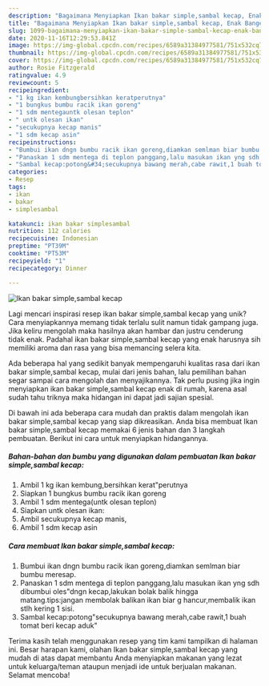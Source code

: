 ```yaml
---
description: "Bagaimana Menyiapkan Ikan bakar simple,sambal kecap, Enak Banget"
title: "Bagaimana Menyiapkan Ikan bakar simple,sambal kecap, Enak Banget"
slug: 1099-bagaimana-menyiapkan-ikan-bakar-simple-sambal-kecap-enak-banget
date: 2020-11-16T12:29:53.841Z
image: https://img-global.cpcdn.com/recipes/6589a31384977581/751x532cq70/ikan-bakar-simplesambal-kecap-foto-resep-utama.jpg
thumbnail: https://img-global.cpcdn.com/recipes/6589a31384977581/751x532cq70/ikan-bakar-simplesambal-kecap-foto-resep-utama.jpg
cover: https://img-global.cpcdn.com/recipes/6589a31384977581/751x532cq70/ikan-bakar-simplesambal-kecap-foto-resep-utama.jpg
author: Rosie Fitzgerald
ratingvalue: 4.9
reviewcount: 5
recipeingredient:
- "1 kg ikan kembungbersihkan keratperutnya"
- "1 bungkus bumbu racik ikan goreng"
- "1 sdm mentegauntk olesan teplon"
- " untk olesan ikan"
- "secukupnya kecap manis"
- "1 sdm kecap asin"
recipeinstructions:
- "Bumbui ikan dngn bumbu racik ikan goreng,diamkan semlman biar bumbu meresap."
- "Panaskan 1 sdm mentega di teplon panggang,lalu masukan ikan yng sdh dibumbui oles&#34;dngn kecap,lakukan bolak balik hingga matang.tips:jangan membolak balikan ikan biar g hancur,membalik ikan stlh kering 1 sisi."
- "Sambal kecap:potong&#34;secukupnya bawang merah,cabe rawit,1 buah tomat beri kecap aduk&#34;"
categories:
- Resep
tags:
- ikan
- bakar
- simplesambal

katakunci: ikan bakar simplesambal 
nutrition: 112 calories
recipecuisine: Indonesian
preptime: "PT39M"
cooktime: "PT53M"
recipeyield: "1"
recipecategory: Dinner

---
```



![Ikan bakar simple,sambal kecap](https://img-global.cpcdn.com/recipes/6589a31384977581/751x532cq70/ikan-bakar-simplesambal-kecap-foto-resep-utama.jpg)

Lagi mencari inspirasi resep ikan bakar simple,sambal kecap yang unik? Cara menyiapkannya memang tidak terlalu sulit namun tidak gampang juga. Jika keliru mengolah maka hasilnya akan hambar dan justru cenderung tidak enak. Padahal ikan bakar simple,sambal kecap yang enak harusnya sih memiliki aroma dan rasa yang bisa memancing selera kita.



Ada beberapa hal yang sedikit banyak mempengaruhi kualitas rasa dari ikan bakar simple,sambal kecap, mulai dari jenis bahan, lalu pemilihan bahan segar sampai cara mengolah dan menyajikannya. Tak perlu pusing jika ingin menyiapkan ikan bakar simple,sambal kecap enak di rumah, karena asal sudah tahu triknya maka hidangan ini dapat jadi sajian spesial.


Di bawah ini ada beberapa cara mudah dan praktis dalam mengolah ikan bakar simple,sambal kecap yang siap dikreasikan. Anda bisa membuat Ikan bakar simple,sambal kecap memakai 6 jenis bahan dan 3 langkah pembuatan. Berikut ini cara untuk menyiapkan hidangannya.

<!--inarticleads1-->

##### Bahan-bahan dan bumbu yang digunakan dalam pembuatan Ikan bakar simple,sambal kecap:

1. Ambil 1 kg ikan kembung,bersihkan kerat&#34;perutnya
1. Siapkan 1 bungkus bumbu racik ikan goreng
1. Ambil 1 sdm mentega(untk olesan teplon)
1. Siapkan  untk olesan ikan:
1. Ambil secukupnya kecap manis,
1. Ambil 1 sdm kecap asin




<!--inarticleads2-->

##### Cara membuat Ikan bakar simple,sambal kecap:

1. Bumbui ikan dngn bumbu racik ikan goreng,diamkan semlman biar bumbu meresap.
1. Panaskan 1 sdm mentega di teplon panggang,lalu masukan ikan yng sdh dibumbui oles&#34;dngn kecap,lakukan bolak balik hingga matang.tips:jangan membolak balikan ikan biar g hancur,membalik ikan stlh kering 1 sisi.
1. Sambal kecap:potong&#34;secukupnya bawang merah,cabe rawit,1 buah tomat beri kecap aduk&#34;




Terima kasih telah menggunakan resep yang tim kami tampilkan di halaman ini. Besar harapan kami, olahan Ikan bakar simple,sambal kecap yang mudah di atas dapat membantu Anda menyiapkan makanan yang lezat untuk keluarga/teman ataupun menjadi ide untuk berjualan makanan. Selamat mencoba!
